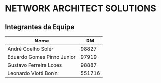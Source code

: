 # NETWORK ARCHITECT SOLUTIONS

## Integrantes da Equipe

|         Nome                  |  RM    |
|-------------------------------|--------|
|André Coelho Solér             |98827   |
|Eduardo Gomes Pinho Junior     |97919   |
|Gustavo Ferreira Lopes         |98887   |
|Leonardo Viotti Bonin          |551716  |
